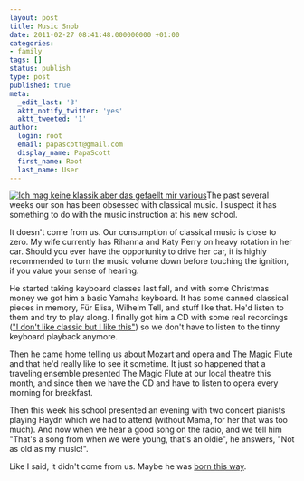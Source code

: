 ```yaml
---
layout: post
title: Music Snob
date: 2011-02-27 08:41:48.000000000 +01:00
categories:
- family
tags: []
status: publish
type: post
published: true
meta:
  _edit_last: '3'
  aktt_notify_twitter: 'yes'
  aktt_tweeted: '1'
author:
  login: root
  email: papascott@gmail.com
  display_name: PapaScott
  first_name: Root
  last_name: User
---
```

<p><a href="http://www.amazon.de/Sempe-Keine-Klassik-Aber-Gef%C3%A4llt/dp/B0037L0D1K"><img src="https://www.papascott.de/wordpress/wp-content/uploads/2011/02/ich-mag-keine-klassik-aber-das-gefaellt-mir-various.jpg" alt="Ich mag keine klassik aber das gefaellt mir various" class="alignright" /></a>The past several weeks our son has been obsessed with classical music. I suspect it has something to do with the music instruction at his new school. </p>
<p>It doesn't come from us. Our consumption of classical music is close to zero. My wife currently has Rihanna and Katy Perry on heavy rotation in her car. Should you ever have the opportunity to drive her car, it is highly recommended to turn the music volume down before touching the ignition, if you value your sense of hearing. </p>
<p>He started taking keyboard classes last fall, and with some Christmas money we got him a basic Yamaha keyboard. It has some canned classical pieces in memory, Für Elisa, Wilhelm Tell, and stuff like that. He'd listen to them and try to play along. I finally got him a CD with some real recordings (<a href="http://www.amazon.de/Sempe-Keine-Klassik-Aber-Gef%C3%A4llt/dp/B0037L0D1K">"I don't like classic but I like this"</a>) so we don't have to listen to the tinny keyboard playback anymore.</p>
<p>Then he came home telling us about Mozart and opera and <a href="http://www.amazon.de/Mozart-Zauberfl%C3%B6te-Gesamtaufnahme-Aufnahme-1993/dp/B0000260AD">The Magic Flute</a> and that he'd really like to see it sometime. It just so happened that a traveling ensemble presented The Magic Flute at our local theatre this month, and since then we have the CD and have to listen to opera every morning for breakfast.</p>
<p>Then this week his school presented an evening with two concert pianists playing Haydn which we had to attend (without Mama, for her that was too much). And now when we hear a good song on the radio, and we tell him "That's a song from when we were young, that's an oldie", he answers, "Not as old as my music!".</p>
<p>Like I said, it didn't come from us. Maybe he was <a href="http://www.ladygaga.com/discography/detail.aspx?pid=2912">born this way</a>.</p>
